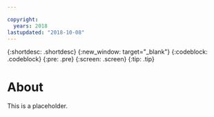 ```yaml
---

copyright:
  years: 2018
lastupdated: "2018-10-08"
---
```


{:shortdesc: .shortdesc}
{:new_window: target="_blank"}
{:codeblock: .codeblock}
{:pre: .pre}
{:screen: .screen}
{:tip: .tip}

# About 

This is a placeholder.